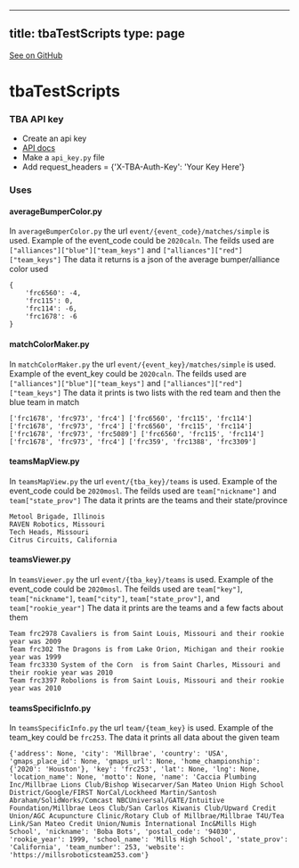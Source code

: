 
---
title: tbaTestScripts
type: page
---

[See on GitHub](https://github.com/jakeroggenbuck/tbaTestScripts/)

# tbaTestScripts

### TBA API key
- Create an api key
- [API docs](https://www.thebluealliance.com/apidocs)
- Make a `api_key.py` file
- Add request_headers = {'X-TBA-Auth-Key': 'Your Key Here'}

### Uses

#### averageBumperColor.py

In `averageBumperColor.py` the url `event/{event_code}/matches/simple` is used.
Example of the event_code could be `2020caln`.
The feilds used are `["alliances"]["blue"]["team_keys"]` and `["alliances"]["red"]["team_keys"]`
The data it returns is a json of the average bumper/alliance color used
```
{
	'frc6560': -4,
	'frc115': 0,
	'frc114': -6,
	'frc1678': -6
}
```
#### matchColorMaker.py

In `matchColorMaker.py` the url `event/{event_key}/matches/simple` is used.
Example of the event_key could be `2020caln`.
The feilds used are `["alliances"]["blue"]["team_keys"]` and `["alliances"]["red"]["team_keys"]`
The data it prints is two lists with the red team and then the blue team in match
```
['frc1678', 'frc973', 'frc4'] ['frc6560', 'frc115', 'frc114']
['frc1678', 'frc973', 'frc4'] ['frc6560', 'frc115', 'frc114']
['frc1678', 'frc973', 'frc5089'] ['frc6560', 'frc115', 'frc114']
['frc1678', 'frc973', 'frc4'] ['frc359', 'frc1388', 'frc3309']
```
#### teamsMapView.py

In `teamsMapView.py` the url `event/{tba_key}/teams` is used.
Example of the event_code could be `2020mosl`.
The feilds used are `team["nickname"]` and `team["state_prov"]`
The data it prints are the teams and their state/province
```
Metool Brigade, Illinois
RAVEN Robotics, Missouri
Tech Heads, Missouri
Citrus Circuits, California
```

#### teamsViewer.py

In `teamsViewer.py` the url `event/{tba_key}/teams` is used.
Example of the event_code could be `2020mosl`.
The feilds used are `team["key"]`, `team["nickname"]`, `team["city"]`, `team["state_prov"]`, and `team["rookie_year"]`
The data it prints are the teams and a few facts about them
```
Team frc2978 Cavaliers is from Saint Louis, Missouri and their rookie year was 2009
Team frc302 The Dragons is from Lake Orion, Michigan and their rookie year was 1999
Team frc3330 System of the Corn  is from Saint Charles, Missouri and their rookie year was 2010
Team frc3397 Robolions is from Saint Louis, Missouri and their rookie year was 2010
```

#### teamsSpecificInfo.py

In `teamsSpecificInfo.py` the url `team/{team_key}` is used.
Example of the team_key could be `frc253`.
The data it prints all data about the given team
```
{'address': None, 'city': 'Millbrae', 'country': 'USA', 'gmaps_place_id': None, 'gmaps_url': None, 'home_championship': {'2020': 'Houston'}, 'key': 'frc253', 'lat': None, 'lng': None, 'location_name': None, 'motto': None, 'name': 'Caccia Plumbing Inc/Millbrae Lions Club/Bishop Wisecarver/San Mateo Union High School District/Google/FIRST NorCal/Lockheed Martin/Santosh Abraham/SolidWorks/Comcast NBCUniversal/GATE/Intuitive Foundation/Millbrae Leos Club/San Carlos Kiwanis Club/Upward Credit Union/AGC Acupuncture Clinic/Rotary Club of Millbrae/Millbrae T4U/Tea Link/San Mateo Credit Union/Numis International Inc&Mills High School', 'nickname': 'Boba Bots', 'postal_code': '94030', 'rookie_year': 1999, 'school_name': 'Mills High School', 'state_prov': 'California', 'team_number': 253, 'website': 'https://millsroboticsteam253.com'}
```
